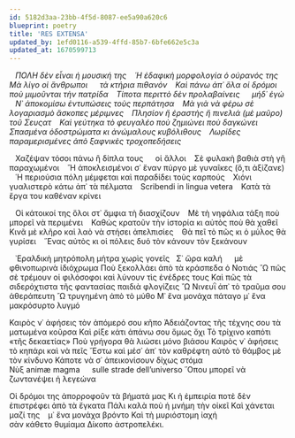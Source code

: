 ```yaml
---
id: 5182d3aa-23bb-4f5d-8087-ee5a90a620c6
blueprint: poetry
title: 'RES EXTENSA'
updated_by: 1efd0116-a539-4ffd-85b7-6bfe662e5c3a
updated_at: 1670599713
---
```

&ensp; _ΠΟΛΗ δὲν εἶναι ἡ μουσική της
&ensp; ῾Η ἐδαφικὴ μορφολογία ὁ οὐρανός της
&ensp; Μὰ λίγο οἱ ἄνθρωποι &emsp; τὰ κτήρια πιθανόν
&ensp; Καὶ πάνω ἀπ᾿ ὅλα οἱ δρόμοι ποὺ μιμοῦνται τὴν πατρίδα
&ensp; Τίποτα περιττὸ δὲν προλαβαίνεις &emsp; μήδ᾿ ἐγὼ
&ensp; Ν᾿ ἀποκομίσω ἐντυπώσεις τοὺς περπάτησα
&ensp; Μὰ γιὰ νὰ φέρω σὲ λογαριασμὸ ἄσκοπες μέριμνες
&ensp; Πλησίον ἢ ἐραστὴς ἢ πινελιά (μὲ μαῦρο) τοῦ Σευςατ
&ensp; Καὶ γεύτηκα τὸ φευγαλέο ποὺ ζημιώνει ποὺ δαγκώνει
&ensp; Σπασμένα ὁδοστρώματα κι ἀνώμαλους κυβόλιθους
&ensp; Λωρίδες παραμερισμένες ἀπὸ ξαφνικὲς τροχοπεδήσεις_

&ensp; Χαζέψαν τόσοι πάνω ἢ δίπλα τους &emsp; οἱ ἄλλοι
&ensp; Σὲ φυλακὴ βαθιὰ στὴ γῆ παραχωμένοι
&ensp; ῍Η ἀποκλεισμένοι σ᾿ ἕναν πύργο μὲ γυναῖκες (ὅ,τι ἀξίζανε)
&ensp; ῾Η περιούσια πόλη μέμφεται καὶ παραδίδει τοὺς καρπούς
&ensp; Χιόνι γυαλιστερὸ κάτω ἀπ᾿ τὰ πέλματα
&ensp; Scribendi in lingua vetera
&ensp; Κατὰ τὰ ἔργα του καθέναν κρίνει

&ensp; Οἱ κάτοικοί της ὅλοι στ᾿ ἄμφια τὴ διασχίζουν
&ensp; Μὲ τὴ νηφάλια τάξη ποὺ μπορεῖ νὰ περιμένει
&ensp; Καθὼς κρατοῦν τὴν ἱστορία κι αὐτὸς ποὺ θὰ χαθεῖ
&ensp; Κινᾶ μὲ κλῆρο καὶ λαὸ νὰ στήσει ἀπελπισίες
&ensp; Θὰ πεῖ τὸ πῶς κι ὁ μύλος θὰ γυρίσει
&ensp; ῞Ενας αὐτὸς κι οἱ πόλεις δυό      τὸν κάνουν τὸν ξεκάνουν

&ensp; ᾿Εραλδικὴ μητρόπολη μήτρα χωρὶς γονεῖς
&nbsp; Σ᾿ ὥρα καλή &emsp; μὲ φθινοπωρινὰ ἰδιόχρωμα
Ποὺ ξεκολλάει ἀπὸ τὰ κράσπεδα ὁ Νοτιάς
῍Ω πῶς σὲ τρέμουν οἱ φιλόσοφοι καὶ λύνουν τὶς ἐνέδρες τους
Καὶ πῶς τὰ σιδερόχτιστα τῆς φαντασίας παιδιὰ φλογίζεις
῍Ω Νινευῒ ἀπ᾿ τὸ τραῦμα σου ἀθεράπευτη
῍Ω τρυγημένη ἀπὸ τὸ μύθο
Μ᾿ ἕνα μονάχα πάταγο μ᾿ ἕνα μακρόσυρτο λυγμό

Καιρὸς ν᾿ ἀφήσεις τὸν ἀπόμερό σου κῆπο
Ἀδειάζοντας τῆς τέχνης σου τὰ ματωμένα κοῦρσα
Καὶ ρίξε κάτι ἀπάνω σου ὅμως ὄχι
Τὸ τρίχινο καπότι «τῆς δεκαετίας»
Ποὺ γρήγορα θὰ λιώσει μόνο βιάσου
Καιρὸς ν᾿ ἀφήσεις τὸ κηπάρι καὶ νὰ πεῖς
῎Εστω καὶ μέσ᾿ ἀπ᾿ τὸν καθρέφτη αὐτὸ τὸ θάμβος μὲ τὸν κίνδυνο
Κάποτε νὰ σ᾿ ἀπεικονίσουν δίχως στόμα
<br>
Νὺξ animæ magma &emsp; sulle strade dell’universo
῞Οπου μπορεῖ νὰ ζωντανέψει ἡ λεγεώνα

Οἱ δρόμοι της ἀπορροφοῦν τὰ βήματά μας
Κι ἡ ἐμπειρία ποτὲ δὲν ἐπιστρέφει ἀπὸ τὰ ἔγκατα
Πάλι καλὰ ποὺ ἡ μνήμη τὴν οἰκεῖ
Καὶ χάνεται μαζί της &ensp; μ᾿ ἕνα μονάχα βρόντο
Καὶ τὴ μυριόστομη ἰαχή
&emsp; &emsp; &emsp; &emsp; &emsp; &emsp; &emsp; σὰν κάθετο θυμίαμα
Δίκοπο ἀστροπελέκι.